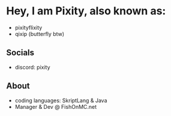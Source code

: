 # Hey, I am Pixity, also known as:
- pixityflixity
- qixip (butterfly btw)

## Socials
- discord: pixity 

## About
- coding languages: SkriptLang & Java
- Manager & Dev @ FishOnMC.net
